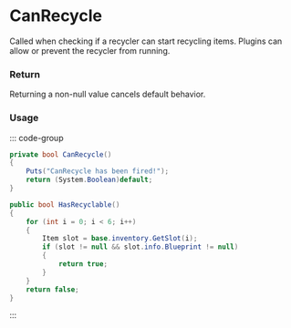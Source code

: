 # CanRecycle
<Badge type="info" text="Crafting"/><Badge type="danger" text="Carbon Compatible"/><Badge type="warning" text="Oxide Compatible"/>
Called when checking if a recycler can start recycling items. Plugins can allow or prevent the recycler from running.

### Return
Returning a non-null value cancels default behavior.

### Usage
::: code-group
```csharp [Example]
private bool CanRecycle()
{
	Puts("CanRecycle has been fired!");
	return (System.Boolean)default;
}
```
```csharp [Source — Assembly-CSharp @ Recycler]
public bool HasRecyclable()
{
	for (int i = 0; i < 6; i++)
	{
		Item slot = base.inventory.GetSlot(i);
		if (slot != null && slot.info.Blueprint != null)
		{
			return true;
		}
	}
	return false;
}

```
:::
